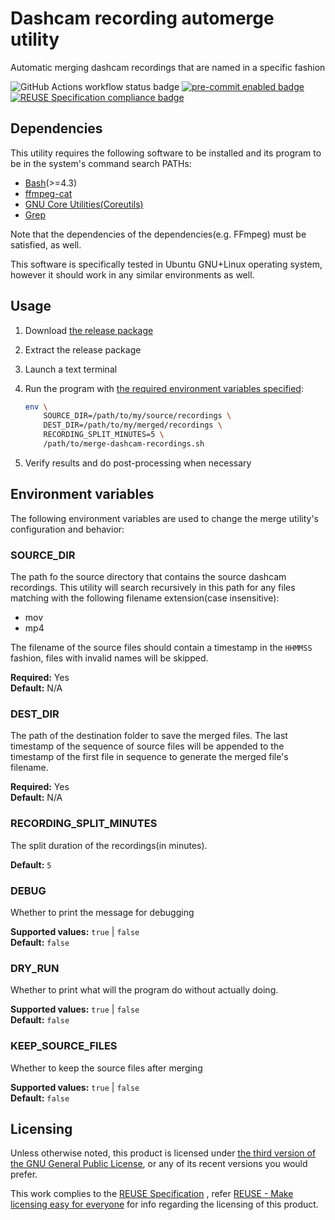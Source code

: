 # Dashcam recording automerge utility

Automatic merging dashcam recordings that are named in a specific fashion

![GitHub Actions workflow status badge](https://github.com/brlin-tw/dashcam-recording-automerge/actions/workflows/check-potential-problems.yml/badge.svg "GitHub Actions workflow status") [![pre-commit enabled badge](https://img.shields.io/badge/pre--commit-enabled-brightgreen?logo=pre-commit&logoColor=white "This project uses pre-commit to check potential problems")](https://pre-commit.com/) [![REUSE Specification compliance badge](https://api.reuse.software/badge/github.com/brlin-tw/dashcam-recording-automerge "This project complies to the REUSE specification to decrease software licensing costs")](https://api.reuse.software/info/github.com/brlin-tw/dashcam-recording-automerge)

## Dependencies

This utility requires the following software to be installed and its
program to be in the system's command search PATHs:

* [Bash](https://www.gnu.org/software/bash/)(>=4.3)
* [ffmpeg-cat](https://github.com/brlin-tw/ffmpeg-cat)
* [GNU Core Utilities(Coreutils)](https://www.gnu.org/software/coreutils/)
* [Grep](https://www.gnu.org/software/grep/)

Note that the dependencies of the dependencies(e.g. FFmpeg) must be
satisfied, as well.

This software is specifically tested in Ubuntu GNU+Linux operating
system, however it should work in any similar environments as well.

## Usage

1. Download [the release package](https://github.com/brlin-tw/dashcam-recording-automerge/releases)
1. Extract the release package
1. Launch a text terminal
1. Run the program with [the required environment variables specified](#environment-variables):

    ```sh
    env \
        SOURCE_DIR=/path/to/my/source/recordings \
        DEST_DIR=/path/to/my/merged/recordings \
        RECORDING_SPLIT_MINUTES=5 \
        /path/to/merge-dashcam-recordings.sh
    ```

1. Verify results and do post-processing when necessary

## Environment variables

The following environment variables are used to change the merge utility's configuration and behavior:

### SOURCE_DIR

The path fo the source directory that contains the source dashcam
recordings.  This utility will search recursively in this path for any
files matching with the following filename extension(case insensitive):

* mov
* mp4

The filename of the source files should contain a timestamp in the
`HHMMSS` fashion, files with invalid names will be skipped.

**Required:** Yes  
**Default:** N/A

### DEST_DIR

The path of the destination folder to save the merged files.  The last
timestamp of the sequence of source files will be appended to the
timestamp of the first file in sequence to generate the merged file's
filename.

**Required:** Yes  
**Default:** N/A

### RECORDING_SPLIT_MINUTES

The split duration of the recordings(in minutes).

**Default:** `5`

### DEBUG

Whether to print the message for debugging

**Supported values:** `true` | `false`  
**Default:** `false`

### DRY_RUN

Whether to print what will the program do without actually doing.

**Supported values:** `true` | `false`  
**Default:** `false`

### KEEP_SOURCE_FILES

Whether to keep the source files after merging

**Supported values:** `true` | `false`  
**Default:** `false`

## Licensing

Unless otherwise noted, this product is licensed under [the third version of the GNU General Public License](https://www.gnu.org/licenses/gpl-3.0.html),
or any of its recent versions you would prefer.

This work complies to the [REUSE Specification](https://reuse.software/spec/)
, refer [REUSE - Make licensing easy for everyone](https://reuse.software/)
for info regarding the licensing of this product.
